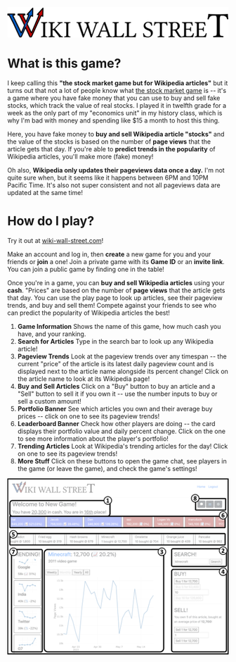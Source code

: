 ![](https://github.com/quoctran98/Wiki-Wall-Street/blob/master/server/static/img/wordmark.png)

# What is this game?

I keep calling this **"the stock market game but for Wikipedia articles"**
but it turns out that not a lot of people know what 
[the stock market game](https://www.marketwatch.com/games) is
-- it's a game where you have fake money that you can use to buy and sell fake stocks,
which track the value of real stocks. I played it in twelfth grade for a week as the only part of
my "economics unit" in my history class, which is why I'm bad with money 
and spending like $15 a month to host this thing.

Here, you have fake money to **buy and sell Wikipedia article "stocks"**
and the value of the stocks is based on the number of **page views** that the article gets that day.
If you're able to **predict trends in the popularity** of Wikipedia articles, you'll make more (fake) money!

Oh also, **Wikipedia only updates their pageviews data once a day.**
I'm not quite sure when, but it seems like it happens between 6PM and 10PM Pacific Time.
It's also not super consistent and not all pageviews data are updated at the same time!

# How do I play?

Try it out at [wiki-wall-street.com](https://wiki-wall-street.com)!

Make an account and log in, then **create** a new game for you and your friends or **join** a one! Join a private game with its **Game ID** or an **invite link**. You can join a public game by finding one in the table!

Once you're in a game, you can **buy and sell Wikipedia articles** using your **cash**. "Prices" are based on the number of **page views** that the article gets that day. You can use the play page to look up articles, see their pageview trends, and buy and sell them! Compete against your friends to see who can predict the popularity of Wikipedia articles the best!

1.  **Game Information** Shows the name of this game, how much cash you have, and your ranking.
2.  **Search for Articles** Type in the search bar to look up any Wikipedia article!
3.  **Pageview Trends** Look at the pageview trends over any timespan -- the current "price" of the article is its latest daily pageview count and is displayed next to the article name alongside its percent change! Click on the article name to look at its Wikipedia page!
4.  **Buy and Sell Articles** Click on a "Buy" button to buy an article and a "Sell" button to sell it if you own it -- use the number inputs to buy or sell a custom amount!
5.  **Portfolio Banner** See which articles you own and their average buy prices -- click on one to see its pageview trends!
6.  **Leaderboard Banner** Check how other players are doing -- the card displays their portfolio value and daily percent change. Click on the one to see more information about the player's portfolio!
7.  **Trending Articles** Look at Wikipedia's trending articles for the day! Click on one to see its pageview trends!
8.  **More Stuff** Click on these buttons to open the game chat, see players in the game (or leave the game), and check the game's settings!

![](https://github.com/quoctran98/Wiki-Wall-Street/blob/master/server/static/img/tutorial.png)
